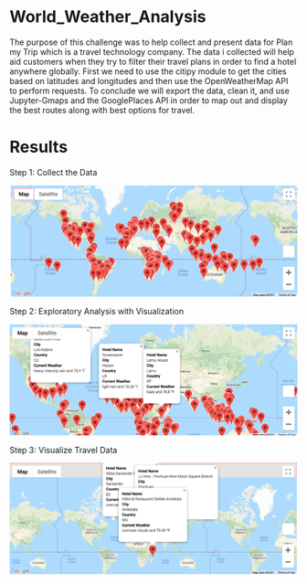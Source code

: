 # World_Weather_Analysis

The purpose of this challenge was to help collect and present data for Plan my Trip which is a travel technology company. The data i collected will help aid customers when they try to filter their travel plans in order to find a hotel anywhere globally. First we need to use the citipy module to get the cities based on latitudes and longitudes and then use the OpenWeatherMap API to perform requests. To conclude we will export the data, clean it, and use Jupyter-Gmaps and the GooglePlaces API in order to map out and display the best routes along with best options for travel.

# Results

Step 1: Collect the Data

![](Maps/WeatherPy_map.png)

Step 2: Exploratory Analysis with Visualization

![](Maps/WeatherPy_travel_map_markers.png)

Step 3: Visualize Travel Data


![](Maps/WeatherPy_vacation_map.png)




